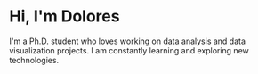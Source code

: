 # Hi, I'm Dolores

I'm a Ph.D. student who loves working on data analysis and data visualization projects.
I am constantly learning and exploring new technologies.
